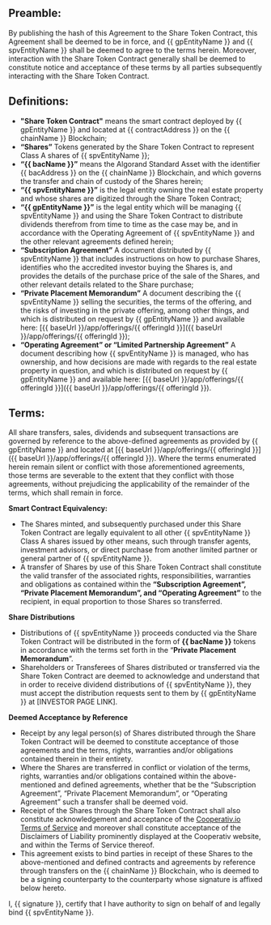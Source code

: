 ## **Preamble:**

By publishing the hash of this Agreement to the Share Token Contract, this Agreement shall be deemed to be in force, and {{ gpEntityName }} and {{ spvEntityName }} shall be deemed to agree to the terms herein. Moreover, interaction with the Share Token Contract generally shall be deemed to constitute notice and acceptance of these terms by all parties subsequently interacting with the Share Token Contract.

## **Definitions:**

- **"Share Token Contract"** means the smart contract deployed by {{ gpEntityName }} and located at {{ contractAddress }} on the {{ chainName }} Blockchain;
- **“Shares”** Tokens generated by the Share Token Contract to represent Class A shares of {{ spvEntityName }};
- **“{{ bacName }}”** means the Algorand Standard Asset with the identifier {{ bacAddress }} on the {{ chainName }} Blockchain, and which governs the transfer and chain of custody of the Shares herein;
- **“{{ spvEntityName }}”** is the legal entity owning the real estate property and whose shares are digitized through the Share Token Contract;
- **“{{ gpEntityName }}”** is the legal entity which will be managing {{ spvEntityName }} and using the Share Token Contract to distribute dividends therefrom from time to time as the case may be, and in accordance with the Operating Agreement of {{ spvEntityName }} and the other relevant agreements defined herein;
- **“Subscription Agreement”** A document distributed by {{ spvEntityName }} that includes instructions on how to purchase Shares, identifies who the accredited investor buying the Shares is, and provides the details of the purchase price of the sale of the Shares, and other relevant details related to the Share purchase;
- **“Private Placement Memorandum”** A document describing the {{ spvEntityName }} selling the securities, the terms of the offering, and the risks of investing in the private offering, among other things, and which is distributed on request by {{ gpEntityName }} and available here: [{{ baseUrl }}/app/offerings/{{ offeringId }}]({{ baseUrl }}/app/offerings/{{ offeringId }});
- **“Operating Agreement” or “Limited Partnership Agreement”** A document describing how {{ spvEntityName }} is managed, who has ownership, and how decisions are made with regards to the real estate property in question, and which is distributed on request by {{ gpEntityName }} and available here: [{{ baseUrl }}/app/offerings/{{ offeringId }}]({{ baseUrl }}/app/offerings/{{ offeringId }}).

## **Terms:**

All share transfers, sales, dividends and subsequent transactions are governed by reference to the above-defined agreements as provided by {{ gpEntityName }} and located at [{{ baseUrl }}/app/offerings/{{ offeringId }}]({{ baseUrl }}/app/offerings/{{ offeringId }}). Where the terms enumerated herein remain silent or conflict with those aforementioned agreements, those terms are severable to the extent that they conflict with those agreements, without prejudicing the applicability of the remainder of the terms, which shall remain in force.

**Smart Contract Equivalency:**

- The Shares minted, and subsequently purchased under this Share Token Contract are legally equivalent to all other {{ spvEntityName }} Class A shares issued by other means, such through transfer agents, investment advisors, or direct purchase from another limited partner or general partner of {{ spvEntityName }}.
- A transfer of Shares by use of this Share Token Contract shall constitute the valid transfer of the associated rights, responsibilities, warranties and obligations as contained within the **“Subscription Agreement”, “Private Placement Memorandum”, and “Operating Agreement”** to the recipient, in equal proportion to those Shares so transferred.

**Share Distributions**
- Distributions of {{ spvEntityName }} proceeds conducted via the Share Token Contract will be distributed in the form of **{{ bacName }}** tokens in accordance with the terms set forth in the “**Private Placement Memorandum**”.
- Shareholders or Transferees of Shares distributed or transferred via the Share Token Contract are deemed to acknowledge and understand that in order to receive dividend distributions of {{ spvEntityName }}, they must accept the distribution requests sent to them by {{ gpEntityName }} at [INVESTOR PAGE LINK].

**Deemed Acceptance by Reference**
- Receipt by any legal person(s) of Shares distributed through the Share Token Contract will be deemed to constitute acceptance of those agreements and the terms, rights, warranties and/or obligations contained therein in their entirety.
- Where the Shares are transferred in conflict or violation of the terms, rights, warranties and/or obligations contained within the above-mentioned and defined agreements, whether that be the “Subscription Agreement”, “Private Placement Memorandum”, or “Operating Agreement” such a transfer shall be deemed void.
- Receipt of the Shares through the Share Token Contract shall also constitute acknowledgement and acceptance of the [Cooperativ.io Terms of Service](https://cooperativ.io/terms) and moreover shall constitute acceptance of the Disclaimers of Liability prominently displayed at the Cooperativ website, and within the Terms of Service thereof.
- This agreement exists to bind parties in receipt of these Shares to the above-mentioned and defined contracts and agreements by reference through transfers on the {{ chainName }} Blockchain, who is deemed to be a signing counterparty to the counterparty whose signature is affixed below hereto.


I, {{ signature }}, certify that I have authority to sign on behalf of and legally bind {{ spvEntityName }}.